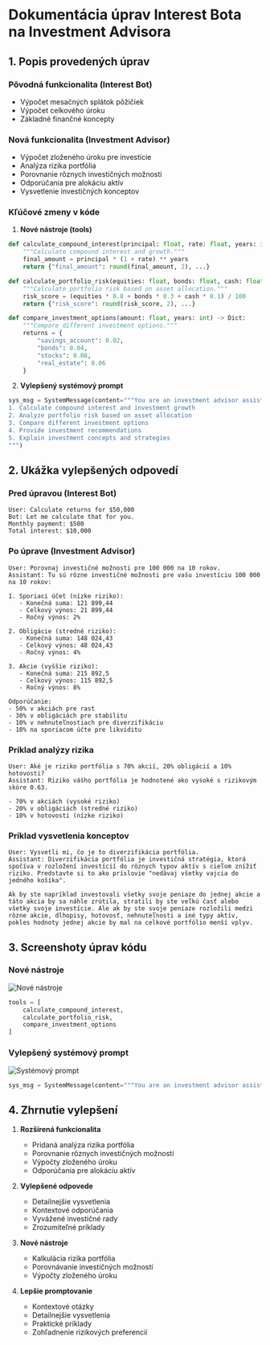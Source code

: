 # Dokumentácia úprav Interest Bota na Investment Advisora

## 1. Popis provedených úprav

### Pôvodná funkcionalita (Interest Bot)
- Výpočet mesačných splátok pôžičiek
- Výpočet celkového úroku
- Základné finančné koncepty

### Nová funkcionalita (Investment Advisor)
- Výpočet zloženého úroku pre investície
- Analýza rizika portfólia
- Porovnanie rôznych investičných možností
- Odporúčania pre alokáciu aktív
- Vysvetlenie investičných konceptov

### Kľúčové zmeny v kóde

1. **Nové nástroje (tools)**
```python
def calculate_compound_interest(principal: float, rate: float, years: int) -> Dict:
    """Calculate compound interest and growth."""
    final_amount = principal * (1 + rate) ** years
    return {"final_amount": round(final_amount, 2), ...}

def calculate_portfolio_risk(equities: float, bonds: float, cash: float) -> Dict:
    """Calculate portfolio risk based on asset allocation."""
    risk_score = (equities * 0.8 + bonds * 0.3 + cash * 0.1) / 100
    return {"risk_score": round(risk_score, 2), ...}

def compare_investment_options(amount: float, years: int) -> Dict:
    """Compare different investment options."""
    returns = {
        "savings_account": 0.02,
        "bonds": 0.04,
        "stocks": 0.08,
        "real_estate": 0.06
    }
```

2. **Vylepšený systémový prompt**
```python
sys_msg = SystemMessage(content="""You are an investment advisor assistant. You can:
1. Calculate compound interest and investment growth
2. Analyze portfolio risk based on asset allocation
3. Compare different investment options
4. Provide investment recommendations
5. Explain investment concepts and strategies
""")
```

## 2. Ukážka vylepšených odpovedí

### Pred úpravou (Interest Bot)
```
User: Calculate returns for $50,000
Bot: Let me calculate that for you.
Monthly payment: $500
Total interest: $10,000
```

### Po úprave (Investment Advisor)
```
User: Porovnaj investičné možnosti pre 100 000 na 10 rokov.
Assistant: Tu sú rôzne investičné možnosti pre vašu investíciu 100 000 na 10 rokov:

1. Sporiaci účet (nízke riziko):
   - Konečná suma: 121 899,44
   - Celkový výnos: 21 899,44
   - Ročný výnos: 2%

2. Obligácie (stredné riziko):
   - Konečná suma: 148 024,43
   - Celkový výnos: 48 024,43
   - Ročný výnos: 4%

3. Akcie (vyššie riziko):
   - Konečná suma: 215 892,5
   - Celkový výnos: 115 892,5
   - Ročný výnos: 8%

Odporúčanie:
- 50% v akciách pre rast
- 30% v obligáciách pre stabilitu
- 10% v nehnuteľnostiach pre diverzifikáciu
- 10% na sporiacom účte pre likviditu
```

### Príklad analýzy rizika
```
User: Aké je riziko portfólia s 70% akcií, 20% obligácií a 10% hotovosti?
Assistant: Riziko vášho portfólia je hodnotené ako vysoké s rizikovým skóre 0.63. 

- 70% v akciách (vysoké riziko)
- 20% v obligáciách (stredné riziko)
- 10% v hotovosti (nízke riziko)
```

### Príklad vysvetlenia konceptov
```
User: Vysvetli mi, čo je to diverzifikácia portfólia.
Assistant: Diverzifikácia portfólia je investičná stratégia, ktorá spočíva v rozložení investícií do rôznych typov aktív s cieľom znížiť riziko. Predstavte si to ako príslovie "nedávaj všetky vajcia do jedného košíka".

Ak by ste napríklad investovali všetky svoje peniaze do jednej akcie a táto akcia by sa náhle zrútila, stratili by ste veľkú časť alebo všetky svoje investície. Ale ak by ste svoje peniaze rozložili medzi rôzne akcie, dlhopisy, hotovosť, nehnuteľnosti a iné typy aktív, pokles hodnoty jednej akcie by mal na celkové portfólio menší vplyv.
```

## 3. Screenshoty úprav kódu

### Nové nástroje
![Nové nástroje](tools_screenshot.png)
```python
tools = [
    calculate_compound_interest,
    calculate_portfolio_risk,
    compare_investment_options
]
```

### Vylepšený systémový prompt
![Systémový prompt](prompt_screenshot.png)
```python
sys_msg = SystemMessage(content="""You are an investment advisor assistant...""")
```

## 4. Zhrnutie vylepšení

1. **Rozšírená funkcionalita**
   - Pridaná analýza rizika portfólia
   - Porovnanie rôznych investičných možností
   - Výpočty zloženého úroku
   - Odporúčania pre alokáciu aktív

2. **Vylepšené odpovede**
   - Detailnejšie vysvetlenia
   - Kontextové odporúčania
   - Vyvážené investičné rady
   - Zrozumiteľné príklady

3. **Nové nástroje**
   - Kalkulácia rizika portfólia
   - Porovnávanie investičných možností
   - Výpočty zloženého úroku

4. **Lepšie promptovanie**
   - Kontextové otázky
   - Detailnejšie vysvetlenia
   - Praktické príklady
   - Zohľadnenie rizikových preferencií 